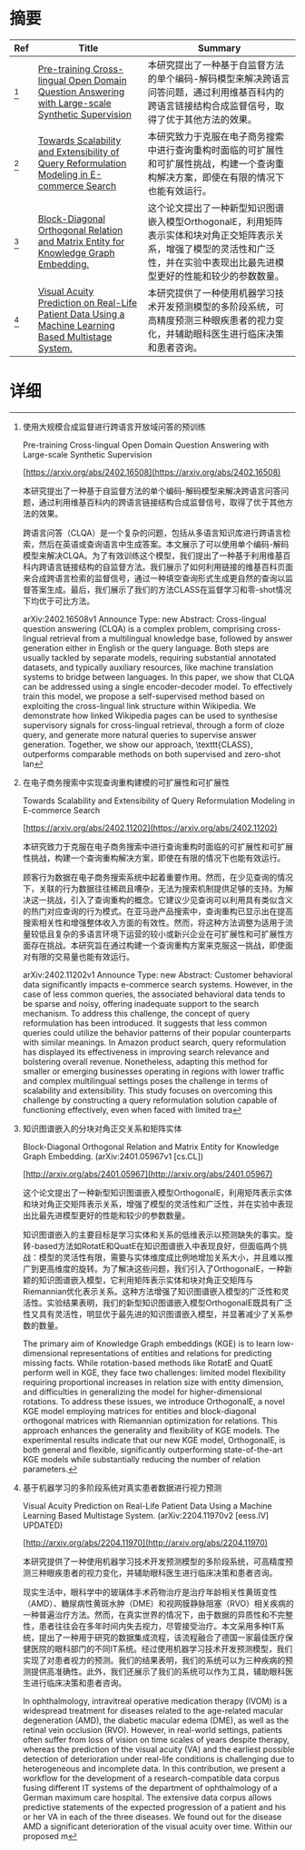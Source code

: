# 摘要

| Ref | Title | Summary |
| --- | --- | --- |
| [^1] | [Pre-training Cross-lingual Open Domain Question Answering with Large-scale Synthetic Supervision](https://arxiv.org/abs/2402.16508) | 本研究提出了一种基于自监督方法的单个编码-解码模型来解决跨语言问答问题，通过利用维基百科内的跨语言链接结构合成监督信号，取得了优于其他方法的效果。 |
| [^2] | [Towards Scalability and Extensibility of Query Reformulation Modeling in E-commerce Search](https://arxiv.org/abs/2402.11202) | 本研究致力于克服在电子商务搜索中进行查询重构时面临的可扩展性和可扩展性挑战，构建一个查询重构解决方案，即使在有限的情况下也能有效运行。 |
| [^3] | [Block-Diagonal Orthogonal Relation and Matrix Entity for Knowledge Graph Embedding.](http://arxiv.org/abs/2401.05967) | 这个论文提出了一种新型知识图谱嵌入模型OrthogonalE，利用矩阵表示实体和块对角正交矩阵表示关系，增强了模型的灵活性和广泛性，并在实验中表现出比最先进模型更好的性能和较少的参数数量。 |
| [^4] | [Visual Acuity Prediction on Real-Life Patient Data Using a Machine Learning Based Multistage System.](http://arxiv.org/abs/2204.11970) | 本研究提供了一种使用机器学习技术开发预测模型的多阶段系统，可高精度预测三种眼疾患者的视力变化，并辅助眼科医生进行临床决策和患者咨询。 |

# 详细

[^1]: 使用大规模合成监督进行跨语言开放域问答的预训练

    Pre-training Cross-lingual Open Domain Question Answering with Large-scale Synthetic Supervision

    [https://arxiv.org/abs/2402.16508](https://arxiv.org/abs/2402.16508)

    本研究提出了一种基于自监督方法的单个编码-解码模型来解决跨语言问答问题，通过利用维基百科内的跨语言链接结构合成监督信号，取得了优于其他方法的效果。

    

    跨语言问答（CLQA）是一个复杂的问题，包括从多语言知识库进行跨语言检索，然后在英语或查询语言中生成答案。本文展示了可以使用单个编码-解码模型来解决CLQA。为了有效训练这个模型，我们提出了一种基于利用维基百科内跨语言链接结构的自监督方法。我们展示了如何利用链接的维基百科页面来合成跨语言检索的监督信号，通过一种填空查询形式生成更自然的查询以监督答案生成。最后，我们展示了我们的方法CLASS在监督学习和零-shot情况下均优于可比方法。

    arXiv:2402.16508v1 Announce Type: new  Abstract: Cross-lingual question answering (CLQA) is a complex problem, comprising cross-lingual retrieval from a multilingual knowledge base, followed by answer generation either in English or the query language. Both steps are usually tackled by separate models, requiring substantial annotated datasets, and typically auxiliary resources, like machine translation systems to bridge between languages. In this paper, we show that CLQA can be addressed using a single encoder-decoder model. To effectively train this model, we propose a self-supervised method based on exploiting the cross-lingual link structure within Wikipedia. We demonstrate how linked Wikipedia pages can be used to synthesise supervisory signals for cross-lingual retrieval, through a form of cloze query, and generate more natural queries to supervise answer generation. Together, we show our approach, \texttt{CLASS}, outperforms comparable methods on both supervised and zero-shot lan
    
[^2]: 在电子商务搜索中实现查询重构建模的可扩展性和可扩展性

    Towards Scalability and Extensibility of Query Reformulation Modeling in E-commerce Search

    [https://arxiv.org/abs/2402.11202](https://arxiv.org/abs/2402.11202)

    本研究致力于克服在电子商务搜索中进行查询重构时面临的可扩展性和可扩展性挑战，构建一个查询重构解决方案，即使在有限的情况下也能有效运行。

    

    顾客行为数据在电子商务搜索系统中起着重要作用。然而，在少见查询的情况下，关联的行为数据往往稀疏且嘈杂，无法为搜索机制提供足够的支持。为解决这一挑战，引入了查询重构的概念。它建议少见查询可以利用具有类似含义的热门对应查询的行为模式。在亚马逊产品搜索中，查询重构已显示出在提高搜索相关性和增强整体收入方面的有效性。然而，将这种方法调整为适用于流量较低且复杂的多语言环境下运营的较小或新兴企业在可扩展性和可扩展性方面存在挑战。本研究旨在通过构建一个查询重构方案来克服这一挑战，即使面对有限的交易量也能有效运行。

    arXiv:2402.11202v1 Announce Type: new  Abstract: Customer behavioral data significantly impacts e-commerce search systems. However, in the case of less common queries, the associated behavioral data tends to be sparse and noisy, offering inadequate support to the search mechanism. To address this challenge, the concept of query reformulation has been introduced. It suggests that less common queries could utilize the behavior patterns of their popular counterparts with similar meanings. In Amazon product search, query reformulation has displayed its effectiveness in improving search relevance and bolstering overall revenue. Nonetheless, adapting this method for smaller or emerging businesses operating in regions with lower traffic and complex multilingual settings poses the challenge in terms of scalability and extensibility. This study focuses on overcoming this challenge by constructing a query reformulation solution capable of functioning effectively, even when faced with limited tra
    
[^3]: 知识图谱嵌入的分块对角正交关系和矩阵实体

    Block-Diagonal Orthogonal Relation and Matrix Entity for Knowledge Graph Embedding. (arXiv:2401.05967v1 [cs.CL])

    [http://arxiv.org/abs/2401.05967](http://arxiv.org/abs/2401.05967)

    这个论文提出了一种新型知识图谱嵌入模型OrthogonalE，利用矩阵表示实体和块对角正交矩阵表示关系，增强了模型的灵活性和广泛性，并在实验中表现出比最先进模型更好的性能和较少的参数数量。

    

    知识图谱嵌入的主要目标是学习实体和关系的低维表示以预测缺失的事实。旋转-based方法如RotatE和QuatE在知识图谱嵌入中表现良好，但面临两个挑战：模型的灵活性有限，需要与实体维度成比例地增加关系大小，并且难以推广到更高维度的旋转。为了解决这些问题，我们引入了OrthogonalE，一种新颖的知识图谱嵌入模型，它利用矩阵表示实体和块对角正交矩阵与Riemannian优化表示关系。这种方法增强了知识图谱嵌入模型的广泛性和灵活性。实验结果表明，我们的新型知识图谱嵌入模型OrthogonalE既具有广泛性又具有灵活性，明显优于最先进的知识图谱嵌入模型，并显著减少了关系参数的数量。

    The primary aim of Knowledge Graph embeddings (KGE) is to learn low-dimensional representations of entities and relations for predicting missing facts. While rotation-based methods like RotatE and QuatE perform well in KGE, they face two challenges: limited model flexibility requiring proportional increases in relation size with entity dimension, and difficulties in generalizing the model for higher-dimensional rotations. To address these issues, we introduce OrthogonalE, a novel KGE model employing matrices for entities and block-diagonal orthogonal matrices with Riemannian optimization for relations. This approach enhances the generality and flexibility of KGE models. The experimental results indicate that our new KGE model, OrthogonalE, is both general and flexible, significantly outperforming state-of-the-art KGE models while substantially reducing the number of relation parameters.
    
[^4]: 基于机器学习的多阶段系统对真实患者数据进行视力预测

    Visual Acuity Prediction on Real-Life Patient Data Using a Machine Learning Based Multistage System. (arXiv:2204.11970v2 [eess.IV] UPDATED)

    [http://arxiv.org/abs/2204.11970](http://arxiv.org/abs/2204.11970)

    本研究提供了一种使用机器学习技术开发预测模型的多阶段系统，可高精度预测三种眼疾患者的视力变化，并辅助眼科医生进行临床决策和患者咨询。

    

    现实生活中，眼科学中的玻璃体手术药物治疗是治疗年龄相关性黄斑变性（AMD）、糖尿病性黄斑水肿（DME）和视网膜静脉阻塞（RVO）相关疾病的一种普遍治疗方法。然而，在真实世界的情况下，由于数据的异质性和不完整性，患者往往会在多年时间内失去视力，尽管接受治疗。本文采用多种IT系统，提出了一种用于研究的数据集成流程，该流程融合了德国一家最佳医疗保健医院的眼科部门的不同IT系统。经过使用机器学习技术开发预测模型，我们实现了对患者视力的预测。我们的结果表明，我们的系统可以为三种疾病的预测提供高准确性。此外，我们还展示了我们的系统可以作为工具，辅助眼科医生进行临床决策和患者咨询。

    In ophthalmology, intravitreal operative medication therapy (IVOM) is a widespread treatment for diseases related to the age-related macular degeneration (AMD), the diabetic macular edema (DME), as well as the retinal vein occlusion (RVO). However, in real-world settings, patients often suffer from loss of vision on time scales of years despite therapy, whereas the prediction of the visual acuity (VA) and the earliest possible detection of deterioration under real-life conditions is challenging due to heterogeneous and incomplete data. In this contribution, we present a workflow for the development of a research-compatible data corpus fusing different IT systems of the department of ophthalmology of a German maximum care hospital. The extensive data corpus allows predictive statements of the expected progression of a patient and his or her VA in each of the three diseases. We found out for the disease AMD a significant deterioration of the visual acuity over time. Within our proposed m
    

